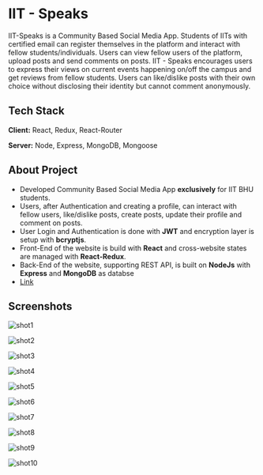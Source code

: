 
# IIT - Speaks

IIT-Speaks is a Community Based Social Media App. Students of IITs with certified email can register themselves
in the platform and interact with fellow students/individuals. Users can view fellow users of the platform, upload posts and send comments on posts. 
IIT - Speaks encourages users to express their views on current events happening on/off the campus
and get reviews from fellow students. Users can like/dislike posts with their own choice without disclosing their identity
but cannot comment anonymously. 


## Tech Stack

**Client:** React, Redux, React-Router

**Server:** Node, Express, MongoDB, Mongoose


## About Project

- Developed Community Based Social Media App **exclusively** for IIT BHU students.
- Users, after Authentication and creating a profile, can interact with fellow users, like/dislike posts, create posts, update their profile and comment on posts.
- User Login and Authentication is done with **JWT** and encryption layer is setup with **bcryptjs**.
- Front-End of the website is build with **React** and cross-website states are managed with **React-Redux**.
- Back-End of the website, supporting REST API, is built on **NodeJs** with **Express** and **MongoDB** as databse
- [Link](https://github.com/geeKASR/IIT-Speaks)


## Screenshots

![shot1](https://user-images.githubusercontent.com/85056026/188335730-b1a99d4e-c260-4667-9a73-b024046b9e0f.png)

![shot2](https://user-images.githubusercontent.com/85056026/188335734-a2c8922e-dc79-4c31-b3a9-458abc87be65.png)

![shot3](https://user-images.githubusercontent.com/85056026/188335737-c61eb735-520f-4986-be83-b66a6995b792.png)

![shot4](https://user-images.githubusercontent.com/85056026/188335739-1843a7b6-2627-42ab-b6fd-8526186ff135.png)

![shot5](https://user-images.githubusercontent.com/85056026/188335742-85238b0b-946b-4cdb-99db-81721ca2bcab.png)

![shot6](https://user-images.githubusercontent.com/85056026/188335744-ff0cf005-37cd-4b31-9b63-b4b0f3431ef5.png)

![shot7](https://user-images.githubusercontent.com/85056026/188335746-78faeedc-0853-4216-9bec-a00c59a9560b.png)

![shot8](https://user-images.githubusercontent.com/85056026/188335748-5c638936-265d-441a-93f0-c1699b890589.png)

![shot9](https://user-images.githubusercontent.com/85056026/188335751-7e1c071a-9652-4b5a-ba9b-fa3e3d13ece8.png)

![shot10](https://user-images.githubusercontent.com/85056026/188335753-dc8e6d29-3ce6-4523-9a46-a99aa0bea926.png)

